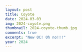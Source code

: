 ```yaml
---
layout: post
title: Coyote
date: 2024-03-03
img: 2024-coyote.png
thumbnail: 2024-coyote-thumb.jpg
comments: true
excerpt: "New OC! Oh no!!!" 
year: 2024
---
```

